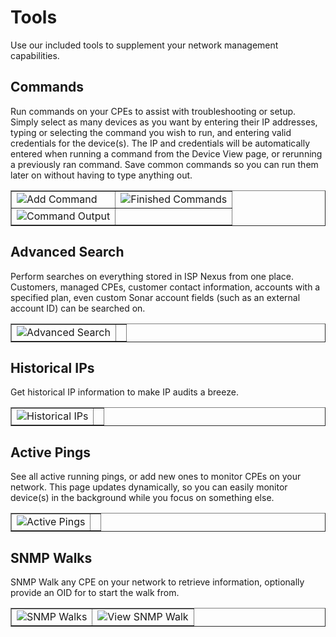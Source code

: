 # Tools

Use our included tools to supplement your network management capabilities.

## Commands

Run commands on your CPEs to assist with troubleshooting or setup. Simply
select as many devices as you want by entering their IP addresses, typing or
selecting the command you wish to run, and entering valid credentials for
the device(s). The IP and credentials will be automatically entered when
running a command from the Device View page, or rerunning a previously
ran command. Save common commands so you can run them later on without
having to type anything out.

<table style="none" column-width="fixed" border="false">
<tr>
<td>
<img src="commands-add.png" alt="Add Command" thumbnail="true"/>
</td>
<td>
<img src="commands-finished.png" alt="Finished Commands" thumbnail="true"/>
</td>
</tr>
<tr>
<td>
<img src="commands-output.png" alt="Command Output" thumbnail="true"/>
</td>
<td>
</td>
</tr>
</table>

## Advanced Search

Perform searches on everything stored in ISP Nexus from one place. Customers,
managed CPEs, customer contact information, accounts with a specified plan,
even custom Sonar account fields (such as an external account ID)
can be searched on.

<table style="none" column-width="fixed" border="false">
<tr>
<td>
<img src="advanced-search.png" alt="Advanced Search" thumbnail="true"/>
</td>
<td>
</td>
</tr>
</table>

## Historical IPs

Get historical IP information to make IP audits a breeze.

<table style="none" column-width="fixed" border="false">
<tr>
<td>
<img src="historical-ip.png" alt="Historical IPs" thumbnail="true"/>
</td>
<td>
</td>
</tr>
</table>

## Active Pings

See all active running pings, or add new ones to monitor CPEs on your network.
This page updates dynamically, so you can easily monitor device(s) in the background
while you focus on something else.

<table style="none" column-width="fixed" border="false">
<tr>
<td>
<img src="active-pings.png" alt="Active Pings" thumbnail="true"/>
</td>
<td>
</td>
</tr>
</table>

## SNMP Walks

SNMP Walk any CPE on your network to retrieve information, optionally
provide an OID for to start the walk from.

<table style="none" column-width="fixed" border="false">
<tr>
<td>
<img src="snmp-walk.png" alt="SNMP Walks" thumbnail="true"/>
</td>
<td>
<img src="snmp-walk-view.png" alt="View SNMP Walk" thumbnail="true"/>
</td>
</tr>
</table>